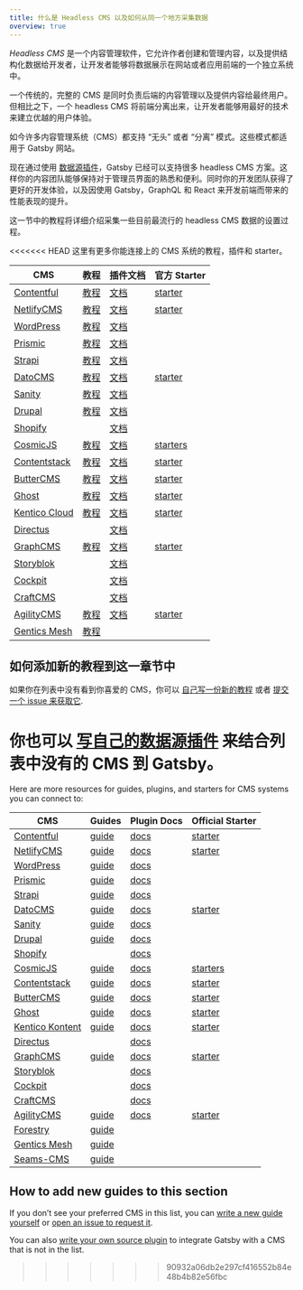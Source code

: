 ```yaml
---
title: 什么是 Headless CMS 以及如何从同一个地方采集数据
overview: true
---
```


_Headless CMS_ 是一个内容管理软件，它允许作者创建和管理内容，以及提供结构化数据给开发者，让开发者能够将数据展示在网站或者应用前端的一个独立系统中。

一个传统的，完整的 CMS 是同时负责后端的内容管理以及提供内容给最终用户。但相比之下，一个 headless CMS 将前端分离出来，让开发者能够用最好的技术来建立优越的用户体验。

如今许多内容管理系统（CMS）都支持 “无头” 或者 “分离” 模式。这些模式都适用于 Gatsby 网站。

现在通过使用 [数据源插件](/plugins/?=source)，Gatsby 已经可以支持很多 headless CMS 方案。这样你的内容团队能够保持对于管理员界面的熟悉和便利。同时你的开发团队获得了更好的开发体验，以及因使用 Gatsby，GraphQL 和 React 来开发前端而带来的性能表现的提升。

这一节中的教程将详细介绍采集一些目前最流行的 headless CMS 数据的设置过程。

<GuideList slug={props.slug} />

<!--
  这一部分的排列顺序是根据 Gatsby 插件的下载量 & CMS 的供应商规模/采用程度。
-->

<<<<<<< HEAD
这里有更多你能连接上的 CMS 系统的教程，插件和 starter。

| CMS                                           | 教程                                                                            | 插件文档                                             | 官方 Starter                                                        |
| --------------------------------------------- | ------------------------------------------------------------------------------- | ---------------------------------------------------- | ------------------------------------------------------------------- |
| [Contentful](https://www.contentful.com/)     | [教程](/docs/sourcing-from-contentful/)                                         | [文档](/packages/gatsby-source-contentful)           | [starter](/starters/contentful-userland/gatsby-contentful-starter/) |
| [NetlifyCMS](https://www.netlifycms.org/)     | [教程](/docs/sourcing-from-netlify-cms/)                                        | [文档](/packages/gatsby-plugin-netlify-cms)          | [starter](/starters/netlify-templates/gatsby-starter-netlify-cms/)  |
| [WordPress](https://www.wordpress.com/)       | [教程](/docs/sourcing-from-wordpress/)                                          | [文档](/packages/gatsby-source-wordpress)            |                                                                     |
| [Prismic](https://www.prismic.io/)            | [教程](/docs/sourcing-from-prismic/)                                            | [文档](/packages/gatsby-source-prismic)              |                                                                     |
| [Strapi](https://strapi.io/)                  | [教程](/blog/2018-1-18-strapi-and-gatsby/)                                      | [文档](/packages/gatsby-source-strapi)               |
| [DatoCMS](https://www.datocms.com/)           | [教程](https://www.gatsbyjs.com/guides/datocms/)                                | [文档](/packages/gatsby-source-datocms)              | [starter](/starters/datocms/gatsby-portfolio/)                      |
| [Sanity](https://www.sanity.io/)              | [教程](/docs/sourcing-from-sanity)                                              | [文档](/packages/gatsby-source-sanity/)              |
| [Drupal](https://www.drupal.com/)             | [教程](/docs/sourcing-from-drupal/)                                             | [文档](/packages/gatsby-source-drupal)               |                                                                     |
| [Shopify](https://www.shopify.com/)           |                                                                                 | [文档](/packages/gatsby-source-shopify)              |                                                                     |
| [CosmicJS](https://cosmicjs.com/)             | [教程](/blog/2018-06-07-build-a-gatsby-blog-using-the-cosmic-js-source-plugin/) | [文档](/packages/gatsby-source-cosmicjs)             | [starters](/starters/?s=cosmicjs&v=2)                               |
| [Contentstack](https://www.contentstack.com/) | [教程](/docs/sourcing-from-contentstack)                                        | [文档](/packages/gatsby-source-contentstack)         | [starter](/starters/contentstack/gatsby-starter-contentstack/)      |
| [ButterCMS](https://buttercms.com/)           | [教程](/docs/sourcing-from-buttercms/)                                          | [文档](/packages/gatsby-source-buttercms)            | [starter](/starters/ButterCMS/gatsby-starter-buttercms/)            |
| [Ghost](https://ghost.org/)                   | [教程](/docs/sourcing-from-ghost/)                                              | [文档](/packages/gatsby-source-ghost/)               | [starter](/starters/TryGhost/gatsby-starter-ghost/)                 |
| [Kentico Cloud](https://kenticocloud.com/)    | [教程](/docs/sourcing-from-kentico-cloud)                                       | [文档](/packages/gatsby-source-kentico-cloud)        | [starter](/starters/Kentico/gatsby-starter-kentico-cloud/)          |
| [Directus](https://directus.io/)              |                                                                                 | [文档](/packages/gatsby-source-directus)             |
| [GraphCMS](https://graphcms.com/)             | [教程](/docs/sourcing-from-graphcms)                                            | [文档](/packages/gatsby-source-graphql)              | [starter](/starters/GraphCMS/gatsby-graphcms-tailwindcss-example/)  |
| [Storyblok](https://www.storyblok.com/)       |                                                                                 | [文档](/packages/gatsby-source-storyblok)            |
| [Cockpit](https://getcockpit.com/)            |                                                                                 | [文档](/packages/gatsby-plugin-cockpit)              |
| [CraftCMS](https://craftcms.com/)             |                                                                                 | [文档](/packages/gatsby-source-craftcms)             |
| [AgilityCMS](https://agilitycms.com/)         | [教程](/docs/sourcing-from-agilitycms/)                                         | [文档](/packages/@agility/gatsby-source-agilitycms/) | [starter](/starters/agility/agility-gatsby-starter/)                |
| [Gentics Mesh](https://getmesh.io)            | [教程](/docs/sourcing-from-gentics-mesh)                                        |                                                      |                                                                     |

## 如何添加新的教程到这一章节中

如果你在列表中没有看到你喜爱的 CMS，你可以 [自己写一份新的教程](/contributing/how-to-contribute/) 或者 [提交一个 issue 来获取它](https://github.com/gatsbyjs/gatsby/issues/new/choose).

你也可以 [写自己的数据源插件](/docs/creating-a-source-plugin/) 来结合列表中没有的 CMS 到 Gatsby。
=======
Here are more resources for guides, plugins, and starters for CMS systems you can connect to:

| CMS                                           | Guides                                                                           | Plugin Docs                                          | Official Starter                                                    |
| --------------------------------------------- | -------------------------------------------------------------------------------- | ---------------------------------------------------- | ------------------------------------------------------------------- |
| [Contentful](https://www.contentful.com/)     | [guide](/docs/sourcing-from-contentful/)                                         | [docs](/packages/gatsby-source-contentful)           | [starter](/starters/contentful-userland/gatsby-contentful-starter/) |
| [NetlifyCMS](https://www.netlifycms.org/)     | [guide](/docs/sourcing-from-netlify-cms/)                                        | [docs](/packages/gatsby-plugin-netlify-cms)          | [starter](/starters/netlify-templates/gatsby-starter-netlify-cms/)  |
| [WordPress](https://www.wordpress.com/)       | [guide](/docs/sourcing-from-wordpress/)                                          | [docs](/packages/gatsby-source-wordpress)            |                                                                     |
| [Prismic](https://www.prismic.io/)            | [guide](/docs/sourcing-from-prismic/)                                            | [docs](/packages/gatsby-source-prismic)              |                                                                     |
| [Strapi](https://strapi.io/)                  | [guide](/blog/2018-1-18-strapi-and-gatsby/)                                      | [docs](/packages/gatsby-source-strapi)               |
| [DatoCMS](https://www.datocms.com/)           | [guide](https://www.gatsbyjs.com/guides/datocms/)                                | [docs](/packages/gatsby-source-datocms)              | [starter](/starters/datocms/gatsby-portfolio/)                      |
| [Sanity](https://www.sanity.io/)              | [guide](/docs/sourcing-from-sanity)                                              | [docs](/packages/gatsby-source-sanity/)              |
| [Drupal](https://www.drupal.com/)             | [guide](/docs/sourcing-from-drupal/)                                             | [docs](/packages/gatsby-source-drupal)               |                                                                     |
| [Shopify](https://www.shopify.com/)           |                                                                                  | [docs](/packages/gatsby-source-shopify)              |                                                                     |
| [CosmicJS](https://cosmicjs.com/)             | [guide](/blog/2018-06-07-build-a-gatsby-blog-using-the-cosmic-js-source-plugin/) | [docs](/packages/gatsby-source-cosmicjs)             | [starters](/starters/?s=cosmicjs&v=2)                               |
| [Contentstack](https://www.contentstack.com/) | [guide](/docs/sourcing-from-contentstack)                                        | [docs](/packages/gatsby-source-contentstack)         | [starter](/starters/contentstack/gatsby-starter-contentstack/)      |
| [ButterCMS](https://buttercms.com/)           | [guide](/docs/sourcing-from-buttercms/)                                          | [docs](/packages/gatsby-source-buttercms)            | [starter](/starters/ButterCMS/gatsby-starter-buttercms/)            |
| [Ghost](https://ghost.org/)                   | [guide](/docs/sourcing-from-ghost/)                                              | [docs](/packages/gatsby-source-ghost/)               | [starter](/starters/TryGhost/gatsby-starter-ghost/)                 |
| [Kentico Kontent](https://kontent.ai/)        | [guide](/docs/sourcing-from-kentico-kontent)                                     | [docs](/packages/@kentico/gatsby-source-kontent)     | [starter](/starters/Kentico/gatsby-starter-kontent/)                |
| [Directus](https://directus.io/)              |                                                                                  | [docs](/packages/gatsby-source-directus)             |
| [GraphCMS](https://graphcms.com/)             | [guide](/docs/sourcing-from-graphcms)                                            | [docs](/packages/gatsby-source-graphql)              | [starter](/starters/GraphCMS/gatsby-graphcms-tailwindcss-example/)  |
| [Storyblok](https://www.storyblok.com/)       |                                                                                  | [docs](/packages/gatsby-source-storyblok)            |
| [Cockpit](https://getcockpit.com/)            |                                                                                  | [docs](/packages/gatsby-plugin-cockpit)              |
| [CraftCMS](https://craftcms.com/)             |                                                                                  | [docs](/packages/gatsby-source-craftcms)             |
| [AgilityCMS](https://agilitycms.com/)         | [guide](/docs/sourcing-from-agilitycms/)                                         | [docs](/packages/@agility/gatsby-source-agilitycms/) | [starter](/starters/agility/agility-gatsby-starter/)                |
| [Forestry](https://forestry.io/)              | [guide](/docs/sourcing-from-forestry/)                                           |                                                      |                                                                     |
| [Gentics Mesh](https://getmesh.io)            | [guide](/docs/sourcing-from-gentics-mesh)                                        |                                                      |                                                                     |
| [Seams-CMS](https://seams-cms.com/)           | [guide](/docs/sourcing-from-seams-cms)                                           |                                                      |                                                                     |

## How to add new guides to this section

If you don’t see your preferred CMS in this list, you can [write a new guide yourself](/contributing/how-to-contribute/) or [open an issue to request it](https://github.com/gatsbyjs/gatsby/issues/new/choose).

You can also [write your own source plugin](/docs/creating-a-source-plugin/) to integrate Gatsby with a CMS that is not in the list.
>>>>>>> 90932a06db2e297cf416552b84e48b4b82e56fbc
